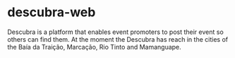# descubra-web
Descubra is a platform that enables event promoters to post their event so others can find them. At the moment the Descubra has reach in the cities of the Baía da Traição, Marcação, Rio Tinto and Mamanguape.
